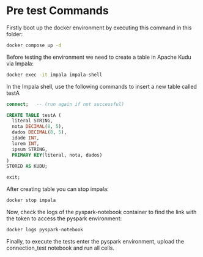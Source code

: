 # Pre test Commands
Firstly boot up the docker environment by executing this command in this folder:
```bash
docker compose up -d
```
Before testing the environment we need to create a table in Apache Kudu via Impala:
```bash
docker exec -it impala impala-shell
```
In the Impala shell, use the following commands to insert a new table called testA
```SQL
connect;   -- (run again if not successful)

CREATE TABLE testA (
  literal STRING,
  nota DECIMAL(8, 5),
  dados DECIMAL(8, 5),
  idade INT,
  lorem INT,
  ipsum STRING,
  PRIMARY KEY(literal, nota, dados)
)
STORED AS KUDU;

exit;
```
After creating table you can stop impala:
```bash
docker stop impala
```
Now, check the logs of the pyspark-notebook container to find the link with the token to access the pyspark environment:
```bash
docker logs pyspark-notebook
```
Finally, to execute the tests enter the pyspark environment, upload the connection_test notebook and run all cells.